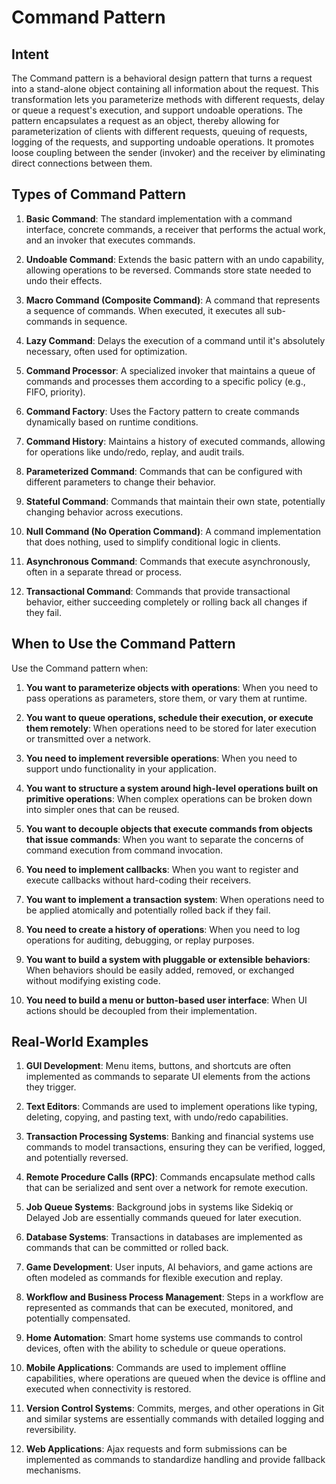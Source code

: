 # Command Pattern

## Intent
The Command pattern is a behavioral design pattern that turns a request into a stand-alone object containing all information about the request. This transformation lets you parameterize methods with different requests, delay or queue a request's execution, and support undoable operations. The pattern encapsulates a request as an object, thereby allowing for parameterization of clients with different requests, queuing of requests, logging of the requests, and supporting undoable operations. It promotes loose coupling between the sender (invoker) and the receiver by eliminating direct connections between them.

## Types of Command Pattern

1. **Basic Command**: The standard implementation with a command interface, concrete commands, a receiver that performs the actual work, and an invoker that executes commands.

2. **Undoable Command**: Extends the basic pattern with an undo capability, allowing operations to be reversed. Commands store state needed to undo their effects.

3. **Macro Command (Composite Command)**: A command that represents a sequence of commands. When executed, it executes all sub-commands in sequence.

4. **Lazy Command**: Delays the execution of a command until it's absolutely necessary, often used for optimization.

5. **Command Processor**: A specialized invoker that maintains a queue of commands and processes them according to a specific policy (e.g., FIFO, priority).

6. **Command Factory**: Uses the Factory pattern to create commands dynamically based on runtime conditions.

7. **Command History**: Maintains a history of executed commands, allowing for operations like undo/redo, replay, and audit trails.

8. **Parameterized Command**: Commands that can be configured with different parameters to change their behavior.

9. **Stateful Command**: Commands that maintain their own state, potentially changing behavior across executions.

10. **Null Command (No Operation Command)**: A command implementation that does nothing, used to simplify conditional logic in clients.

11. **Asynchronous Command**: Commands that execute asynchronously, often in a separate thread or process.

12. **Transactional Command**: Commands that provide transactional behavior, either succeeding completely or rolling back all changes if they fail.

## When to Use the Command Pattern

Use the Command pattern when:

1. **You want to parameterize objects with operations**: When you need to pass operations as parameters, store them, or vary them at runtime.

2. **You want to queue operations, schedule their execution, or execute them remotely**: When operations need to be stored for later execution or transmitted over a network.

3. **You need to implement reversible operations**: When you need to support undo functionality in your application.

4. **You want to structure a system around high-level operations built on primitive operations**: When complex operations can be broken down into simpler ones that can be reused.

5. **You want to decouple objects that execute commands from objects that issue commands**: When you want to separate the concerns of command execution from command invocation.

6. **You need to implement callbacks**: When you want to register and execute callbacks without hard-coding their receivers.

7. **You want to implement a transaction system**: When operations need to be applied atomically and potentially rolled back if they fail.

8. **You need to create a history of operations**: When you need to log operations for auditing, debugging, or replay purposes.

9. **You want to build a system with pluggable or extensible behaviors**: When behaviors should be easily added, removed, or exchanged without modifying existing code.

10. **You need to build a menu or button-based user interface**: When UI actions should be decoupled from their implementation.

## Real-World Examples

1. **GUI Development**: Menu items, buttons, and shortcuts are often implemented as commands to separate UI elements from the actions they trigger.

2. **Text Editors**: Commands are used to implement operations like typing, deleting, copying, and pasting text, with undo/redo capabilities.

3. **Transaction Processing Systems**: Banking and financial systems use commands to model transactions, ensuring they can be verified, logged, and potentially reversed.

4. **Remote Procedure Calls (RPC)**: Commands encapsulate method calls that can be serialized and sent over a network for remote execution.

5. **Job Queue Systems**: Background jobs in systems like Sidekiq or Delayed Job are essentially commands queued for later execution.

6. **Database Systems**: Transactions in databases are implemented as commands that can be committed or rolled back.

7. **Game Development**: User inputs, AI behaviors, and game actions are often modeled as commands for flexible execution and replay.

8. **Workflow and Business Process Management**: Steps in a workflow are represented as commands that can be executed, monitored, and potentially compensated.

9. **Home Automation**: Smart home systems use commands to control devices, often with the ability to schedule or queue operations.

10. **Mobile Applications**: Commands are used to implement offline capabilities, where operations are queued when the device is offline and executed when connectivity is restored.

11. **Version Control Systems**: Commits, merges, and other operations in Git and similar systems are essentially commands with detailed logging and reversibility.

12. **Web Applications**: Ajax requests and form submissions can be implemented as commands to standardize handling and provide fallback mechanisms.
